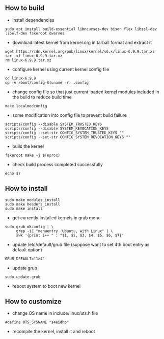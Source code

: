 ## How to build
- install dependencies
```
sudo apt install build-essential libncurses-dev bison flex libssl-dev libelf-dev fakeroot dwarves
```
- download latest kernel from kernel.org in tarball format and extract it
```
wget https://cdn.kernel.org/pub/linux/kernel/v6.x/linux-6.9.9.tar.xz
tar -xf linux-6.9.9.tar.xz
rm linux-6.9.9.tar.xz
```
- configure kernel using current kernel config file
```
cd linux-6.9.9
cp -v /boot/config-$(uname -r) .config
```
- change config file so that just current loaded kernel modules included in the build to reduce build time
```
make localmodconfig
```
- some modification into config file to prevent build failure
```
scripts/config --disable SYSTEM_TRUSTED_KEYS
scripts/config --disable SYSTEM_REVOCATION_KEYS
scripts/config --set-str CONFIG_SYSTEM_TRUSTED_KEYS ""
scripts/config --set-str CONFIG_SYSTEM_REVOCATION_KEYS ""
```
- build the kernel
```
fakeroot make -j $(nproc)
```
- check build process completed successfully
```
echo $?
```
## How to install
```
sudo make modules_install
sudo make headers_install
sudo make install
```
- get currently installed kernels in grub menu
```
sudo grub-mkconfig | \
     grep -iE "menuentry 'Ubuntu, with Linux" | \
     awk '{print i++ " : "$1, $2, $3, $4, $5, $6, $7}'
```
- update /etc/default/grub file (suppose want to set 4th boot entry as default option)
```
GRUB_DEFAULT="1>4"
```
- update grub
```
sudo update-grub
```
- reboot system to boot new kernel

## How to customize
- change OS name in include/linux/uts.h file
```
#define UTS_SYSNAME "s4eidhp"
```
- recompile the kernel, install it and reboot
